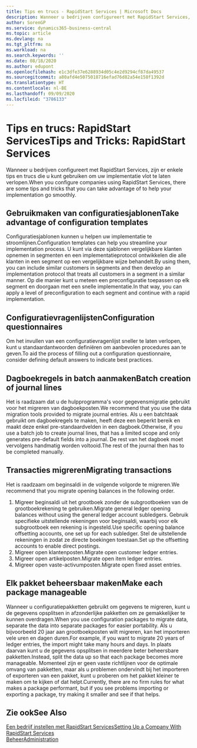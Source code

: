 ```yaml
---
title: Tips en trucs - RapidStart Services | Microsoft Docs
description: Wanneer u bedrijven configureert met RapidStart Services, zijn er enkele tips en trucs die u kunt gebruiken om uw implementatie vlot te laten verlopen.
author: SorenGP
ms.service: dynamics365-business-central
ms.topic: article
ms.devlang: na
ms.tgt_pltfrm: na
ms.workload: na
ms.search.keywords: ''
ms.date: 08/18/2020
ms.author: edupont
ms.openlocfilehash: e1c3dfe37e6288934d05c4e2d9294cf87da49537
ms.sourcegitcommit: a80afd4e5075018716efad76d82a54e158f1392d
ms.translationtype: HT
ms.contentlocale: nl-BE
ms.lasthandoff: 09/09/2020
ms.locfileid: "3786133"
---
```

# <a name="tips-and-tricks-rapidstart-services"></a><span data-ttu-id="44b49-103">Tips en trucs: RapidStart Services</span><span class="sxs-lookup"><span data-stu-id="44b49-103">Tips and Tricks: RapidStart Services</span></span>

<span data-ttu-id="44b49-104">Wanneer u bedrijven configureert met RapidStart Services, zijn er enkele tips en trucs die u kunt gebruiken om uw implementatie vlot te laten verlopen.</span><span class="sxs-lookup"><span data-stu-id="44b49-104">When you configure companies using RapidStart Services, there are some tips and tricks that you can take advantage of to help your implementation go smoothly.</span></span>  

## <a name="take-advantage-of-configuration-templates"></a><span data-ttu-id="44b49-105">Gebruikmaken van configuratiesjablonen</span><span class="sxs-lookup"><span data-stu-id="44b49-105">Take advantage of configuration templates</span></span>

<span data-ttu-id="44b49-106">Configuratiesjablonen kunnen u helpen uw implementatie te stroomlijnen.</span><span class="sxs-lookup"><span data-stu-id="44b49-106">Configuration templates can help you streamline your implementation process.</span></span> <span data-ttu-id="44b49-107">U kunt via deze sjablonen vergelijkbare klanten opnemen in segmenten en een implementatieprotocol ontwikkelen die alle klanten in een segment op een vergelijkbare wijze behandelt.</span><span class="sxs-lookup"><span data-stu-id="44b49-107">By using them, you can include similar customers in segments and then develop an implementation protocol that treats all customers in a segment in a similar manner.</span></span> <span data-ttu-id="44b49-108">Op die manier kunt u meteen een preconfiguratie toepassen op elk segment en doorgaan met een snelle implementatie.</span><span class="sxs-lookup"><span data-stu-id="44b49-108">In that way, you can apply a level of preconfiguration to each segment and continue with a rapid implementation.</span></span>  

## <a name="configuration-questionnaires"></a><span data-ttu-id="44b49-109">Configuratievragenlijsten</span><span class="sxs-lookup"><span data-stu-id="44b49-109">Configuration questionnaires</span></span>

<span data-ttu-id="44b49-110">Om het invullen van een configuratievragenlijst sneller te laten verlopen, kunt u standaardantwoorden definiëren om aanbevolen procedures aan te geven.</span><span class="sxs-lookup"><span data-stu-id="44b49-110">To aid the process of filling out a configuration questionnaire, consider defining default answers to indicate best practices.</span></span>  

## <a name="batch-creation-of-journal-lines"></a><span data-ttu-id="44b49-111">Dagboekregels in batch aanmaken</span><span class="sxs-lookup"><span data-stu-id="44b49-111">Batch creation of journal lines</span></span>

<span data-ttu-id="44b49-112">Het is raadzaam dat u de hulpprogramma's voor gegevensmigratie gebruikt voor het migreren van dagboekposten.</span><span class="sxs-lookup"><span data-stu-id="44b49-112">We recommend that you use the data migration tools provided to migrate journal entries.</span></span> <span data-ttu-id="44b49-113">Als u een batchtaak gebruikt om dagboekregels te maken, heeft deze een beperkt bereik en maakt deze enkel pre-standaardvelden in een dagboek.</span><span class="sxs-lookup"><span data-stu-id="44b49-113">Otherwise, if you use a batch job to create journal lines, that has a limited scope and only generates pre-default fields into a journal.</span></span> <span data-ttu-id="44b49-114">De rest van het dagboek moet vervolgens handmatig worden voltooid.</span><span class="sxs-lookup"><span data-stu-id="44b49-114">The rest of the journal then has to be completed manually.</span></span>  

## <a name="migrating-transactions"></a><span data-ttu-id="44b49-115">Transacties migreren</span><span class="sxs-lookup"><span data-stu-id="44b49-115">Migrating transactions</span></span>

<span data-ttu-id="44b49-116">Het is raadzaam om beginsaldi in de volgende volgorde te migreren.</span><span class="sxs-lookup"><span data-stu-id="44b49-116">We recommend that you migrate opening balances in the following order.</span></span> <!--Be aware that you cannot insert ledger entries directly. Instead you must use journals to post the journal lines-->

1. <span data-ttu-id="44b49-117">Migreer beginsaldi uit het grootboek zonder de subgrootboeken van de grootboekrekening te gebruiken.</span><span class="sxs-lookup"><span data-stu-id="44b49-117">Migrate general ledger opening balances without using the general ledger account subledgers.</span></span> <span data-ttu-id="44b49-118">Gebruik specifieke uitstellende rekeningen voor beginsaldi, waarbij voor elk subgrootboek een rekening is ingesteld.</span><span class="sxs-lookup"><span data-stu-id="44b49-118">Use specific opening balance offsetting accounts, one set up for each subledger.</span></span> <span data-ttu-id="44b49-119">Stel de uitstellende rekeningen in zodat ze directe boekingen toestaan.</span><span class="sxs-lookup"><span data-stu-id="44b49-119">Set up the offsetting accounts to enable direct postings.</span></span>  
2. <span data-ttu-id="44b49-120">Migreer open klantenposten.</span><span class="sxs-lookup"><span data-stu-id="44b49-120">Migrate open customer ledger entries.</span></span>  <!--work on these-->
3. <span data-ttu-id="44b49-121">Migreer open artikelposten.</span><span class="sxs-lookup"><span data-stu-id="44b49-121">Migrate open item ledger entries.</span></span>  
4. <span data-ttu-id="44b49-122">Migreer open vaste-activumposten.</span><span class="sxs-lookup"><span data-stu-id="44b49-122">Migrate open fixed asset entries.</span></span>  

## <a name="make-each-package-manageable"></a><span data-ttu-id="44b49-123">Elk pakket beheersbaar maken</span><span class="sxs-lookup"><span data-stu-id="44b49-123">Make each package manageable</span></span>

<span data-ttu-id="44b49-124">Wanneer u configuratiepakketten gebruikt om gegevens te migreren, kunt u de gegevens opsplitsen in afzonderlijke pakketten om ze gemakkelijker te kunnen overdragen.</span><span class="sxs-lookup"><span data-stu-id="44b49-124">When you use configuration packages to migrate data, separate the data into separate packages for easier portability.</span></span> <span data-ttu-id="44b49-125">Als u bijvoorbeeld 20 jaar aan grootboekposten wilt migreren, kan het importeren vele uren en dagen duren.</span><span class="sxs-lookup"><span data-stu-id="44b49-125">For example, if you want to migrate 20 years of ledger entries, the import might take many hours and days.</span></span> <span data-ttu-id="44b49-126">In plaats daarvan kunt u de gegevens opsplitsen in meerdere beter beheersbare pakketten.</span><span class="sxs-lookup"><span data-stu-id="44b49-126">Instead, split the data up so that each package becomes more manageable.</span></span> <span data-ttu-id="44b49-127">Momenteel zijn er geen vaste richtlijnen voor de optimale omvang van pakketten, maar als u problemen ondervindt bij het importeren of exporteren van een pakket, kunt u proberen om het pakket kleiner te maken om te kijken of dat helpt.</span><span class="sxs-lookup"><span data-stu-id="44b49-127">Currently, there are no firm rules for what makes a package performant, but if you see problems importing or exporting a package, try making it smaller and see if that helps.</span></span>  

## <a name="see-also"></a><span data-ttu-id="44b49-128">Zie ook</span><span class="sxs-lookup"><span data-stu-id="44b49-128">See Also</span></span>

[<span data-ttu-id="44b49-129">Een bedrijf instellen met RapidStart Services</span><span class="sxs-lookup"><span data-stu-id="44b49-129">Setting Up a Company With RapidStart Services</span></span>](admin-set-up-a-company-with-rapidstart.md)  
[<span data-ttu-id="44b49-130">Beheer</span><span class="sxs-lookup"><span data-stu-id="44b49-130">Administration</span></span>](admin-setup-and-administration.md)  
